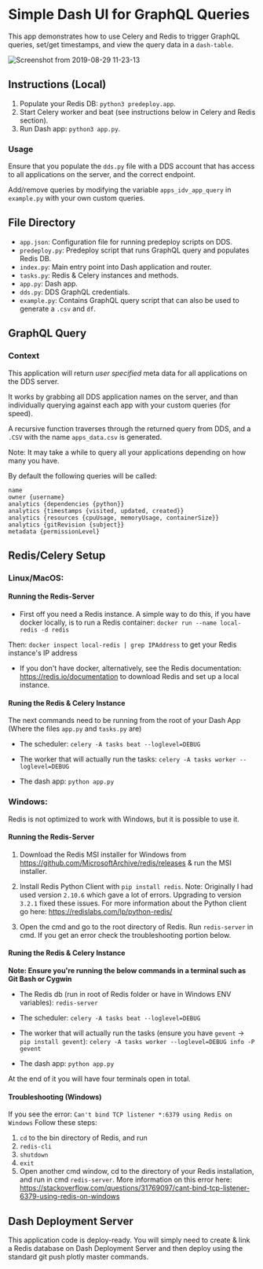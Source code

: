 # Simple Dash UI for GraphQL Queries

This app demonstrates how to use Celery and Redis to trigger GraphQL queries, set/get timestamps, and view the query data in a `dash-table`.

![Screenshot from 2019-08-29 11-23-13](https://user-images.githubusercontent.com/33464965/63953550-8a1e9d00-ca4f-11e9-843c-66b148d09527.png)

## Instructions (Local)
1. Populate your Redis DB: `python3 predeploy.app`.
2. Start Celery worker and beat (see instructions below in Celery and Redis section).
2. Run Dash app: `python3 app.py`.

### Usage
Ensure that you populate the `dds.py` file with a DDS account that has access to all applications on the server, and the correct endpoint.

Add/remove queries by modifying the variable `apps_idv_app_query` in `example.py` with your own custom queries.

## File Directory 

* `app.json`: Configuration file for running predeploy scripts on DDS.
* `predeploy.py`: Predeploy script that runs GraphQL query and populates Redis DB.
* `index.py`: Main entry point into Dash application and router.
* `tasks.py`: Redis & Celery instances and methods.
* `app.py`: Dash app.
* `dds.py`: DDS GraphQL credentials.
* `example.py`: Contains GraphQL query script that can also be used to generate a   `.csv` and `df`.

## GraphQL Query 
### Context
This application will return *user specified* meta data for all applications on the DDS server.

It works by grabbing all DDS application names on the server, and than individually querying against each app with your custom queries (for speed).

A recursive function traverses through the returned query from DDS, 
and a `.CSV` with the name `apps_data.csv` is generated.

Note: It may take a while to query all your applications depending on how many you have.

By default the following queries will be called:
```
name
owner {username}
analytics {dependencies {python}}
analytics {timestamps {visited, updated, created}}
analytics {resources {cpuUsage, memoryUsage, containerSize}}
analytics {gitRevision {subject}}
metadata {permissionLevel}
``` 
## Redis/Celery Setup
### Linux/MacOS:

#### Running the Redis-Server
* First off you need a Redis instance. A simple way to do this, if you have docker locally, is to run a Redis container:
`docker run --name local-redis -d redis`

Then:
`docker inspect local-redis | grep IPAddress` to get your Redis instance's IP address

* If you don't have docker, alternatively, see the Redis documentation: https://redis.io/documentation to download Redis and set up a local instance.

#### Runing the Redis & Celery Instance
The next commands need to be running from the root of your Dash App (Where the files `app.py` and `tasks.py` are)

* The scheduler:
`celery -A tasks beat --loglevel=DEBUG`

* The worker that will actually run the tasks:
`celery -A tasks worker --loglevel=DEBUG`

* The dash app:
`python app.py`

### Windows:
Redis is not optimized to work with Windows, but it is possible to use it. 

#### Running the Redis-Server
1. Download the Redis MSI installer for Windows from https://github.com/MicrosoftArchive/redis/releases & run the MSI installer.

2. Install Redis Python Client with `pip install redis`. 
Note: Originally I had used version `2.10.6` which gave a lot of errors. Upgrading to version `3.2.1` fixed these issues. For more information about the Python client go here: https://redislabs.com/lp/python-redis/

3. Open the cmd and go to the root directory of Redis. Run `redis-server` in cmd. If you get an error check the troubleshooting portion below.  

#### Runing the Redis & Celery Instance
**Note: Ensure you're running the below commands in a terminal such as Git Bash or Cygwin**
* The Redis db (run in root of Redis folder or have in Windows ENV variables):
`redis-server`

* The scheduler:
`celery -A tasks beat --loglevel=DEBUG`

* The worker that will actually run the tasks (ensure you have `gevent` -> `pip install gevent`):
`celery -A tasks worker --loglevel=DEBUG info -P gevent`

* The dash app:
`python app.py`

At the end of it you will have four terminals open in total.

#### Troubleshooting (Windows)
If you see the error: `Can't bind TCP listener *:6379 using Redis on Windows`
Follow these steps: 
1. `cd` to the bin directory of Redis, and run
2. `redis-cli`
3. `shutdown`
4. `exit`
5. Open another cmd window, cd to the directory of your Redis installation, and run in cmd `redis-server`.
More information on this error here: https://stackoverflow.com/questions/31769097/cant-bind-tcp-listener-6379-using-redis-on-windows

## Dash Deployment Server
This application code is deploy-ready. You will simply need to create & link a Redis database on Dash Deployment Server and then deploy using the standard git push plotly master commands.